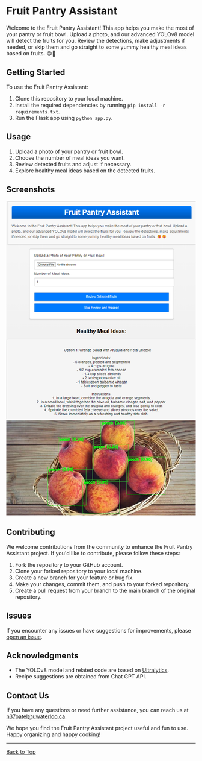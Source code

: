 # Fruit Pantry Assistant

Welcome to the Fruit Pantry Assistant! This app helps you make the most of your pantry or fruit bowl. Upload a photo, and our advanced YOLOv8 model will detect the fruits for you. Review the detections, make adjustments if needed, or skip them and go straight to some yummy healthy meal ideas based on fruits. 😋🤤

## Getting Started

To use the Fruit Pantry Assistant:

1. Clone this repository to your local machine.
2. Install the required dependencies by running `pip install -r requirements.txt`.
3. Run the Flask app using `python app.py`.

## Usage

1. Upload a photo of your pantry or fruit bowl.
2. Choose the number of meal ideas you want.
3. Review detected fruits and adjust if necessary.
4. Explore healthy meal ideas based on the detected fruits.

## Screenshots

![App Screenshot 1](screenshots/web_app.png)
![App Screenshot 2](screenshots/example_result.jpg)

## Contributing

We welcome contributions from the community to enhance the Fruit Pantry Assistant project. If you'd like to contribute, please follow these steps:

1. Fork the repository to your GitHub account.
2. Clone your forked repository to your local machine.
3. Create a new branch for your feature or bug fix.
4. Make your changes, commit them, and push to your forked repository.
5. Create a pull request from your branch to the main branch of the original repository.

## Issues

If you encounter any issues or have suggestions for improvements, please [open an issue](https://github.com/your-username/fruit-pantry-assistant/issues).

## Acknowledgments

- The YOLOv8 model and related code are based on [Ultralytics](https://github.com/ultralytics/yolov5).
- Recipe suggestions are obtained from Chat GPT API.

## Contact Us

If you have any questions or need further assistance, you can reach us at [n37patel@uwaterloo.ca](mailto:your.email@example.com).

We hope you find the Fruit Pantry Assistant project useful and fun to use. Happy organizing and happy cooking!

---

[Back to Top](#fruit-pantry-assistant)
